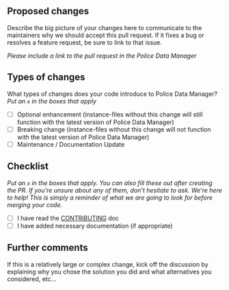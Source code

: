 ## Proposed changes

Describe the big picture of your changes here to communicate to the maintainers why we should accept this pull request. If it fixes a bug or resolves a feature request, be sure to link to that issue.

*Please include a link to the pull request in the Police Data Manager* 


## Types of changes

What types of changes does your code introduce to Police Data Manager?
_Put an `x` in the boxes that apply_

- [ ] Optional enhancement (instance-files without this change will still function with the latest version of Police Data Manager)  
- [ ] Breaking change (instance-files without this change will not function with the latest version of Police Data Manager)
- [ ] Maintenance / Documentation Update 

## Checklist

_Put an `x` in the boxes that apply. You can also fill these out after creating the PR. If you're unsure about any of them, don't hesitate to ask. We're here to help! This is simply a reminder of what we are going to look for before merging your code._

- [ ] I have read the [CONTRIBUTING](https://publicdataworks.github.io/pdm-docs/technical-content/contributing.html) doc
- [ ] I have added necessary documentation (if appropriate)

## Further comments

If this is a relatively large or complex change, kick off the discussion by explaining why you chose the solution you did and what alternatives you considered, etc...